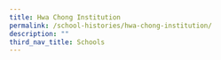 ```yaml
---
title: Hwa Chong Institution
permalink: /school-histories/hwa-chong-institution/
description: ""
third_nav_title: Schools
---
```



